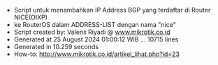- Script untuk menambahkan IP Address BGP yang terdaftar di Router NICE(OIXP)
- ke RouterOS dalam ADDRESS-LIST dengan nama "nice"
- Script created by: Valens Riyadi @ www.mikrotik.co.id
- Generated at 25 August 2024 01:00:12 WIB ... 10715 lines
- Generated in 10.259 seconds
- How-to: http://www.mikrotik.co.id/artikel_lihat.php?id=23
